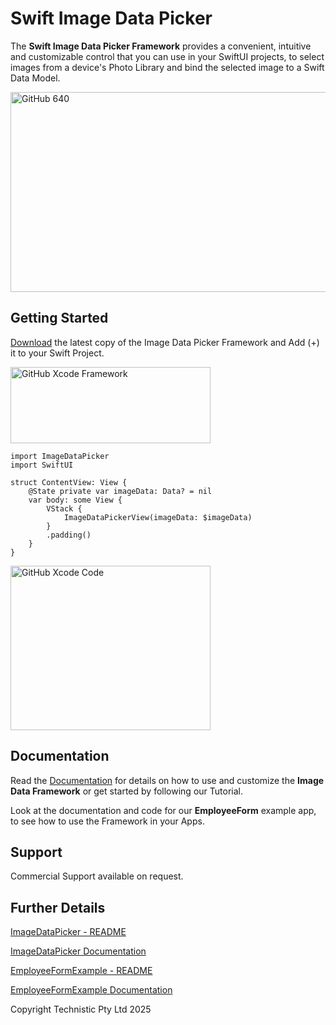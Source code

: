 # Swift Image Data Picker

The **Swift Image Data Picker Framework** provides a convenient, intuitive and customizable control that you can use in your SwiftUI projects, to select images from a device's Photo Library and bind the selected image to a Swift Data Model.

<img width="640" height="320" alt="GitHub 640" src="https://github.com/user-attachments/assets/b36f3d25-3681-4197-8ad6-9b24382a0761" />

## Getting Started

[Download](https://github.com/Technistic/ImageDataPicker/releases) the latest copy of the Image Data Picker Framework and Add (+) it to your Swift Project.

<img width="320" height="122" alt="GitHub Xcode Framework" src="https://github.com/user-attachments/assets/cb41a35c-7862-457c-a6e0-46c30397c630" />

```
import ImageDataPicker
import SwiftUI

struct ContentView: View {
    @State private var imageData: Data? = nil
    var body: some View {
        VStack {
            ImageDataPickerView(imageData: $imageData)
        }
        .padding()
    }
}
```

<img width="320" height="263" alt="GitHub Xcode Code" src="https://github.com/user-attachments/assets/80e65e6b-80d0-44a0-acdf-964879d4fbd8" />

## Documentation

Read the [Documentation](https://technistic.github.io/ImageDataPicker/imagedatapicker/documentation/imagedatapicker) for details on how to use and customize the **Image Data Framework** or get started by following our Tutorial.

Look at the documentation and code for our **EmployeeForm** example app, to see how to use the Framework in your Apps.

## Support

Commercial Support available on request.

## Further Details

[ImageDataPicker - README](ImageDataPicker/README.md)

[ImageDataPicker Documentation](https://technistic.github.io/ImageDataPicker/imagedatapicker/documentation/imagedatapicker)

[EmployeeFormExample - README](EmployeeFormExample/README.md)

[EmployeeFormExample Documentation](https://technistic.github.io/ImageDataPicker/employeeformexample/documentation/employeeformexample)

Copyright Technistic Pty Ltd 2025
